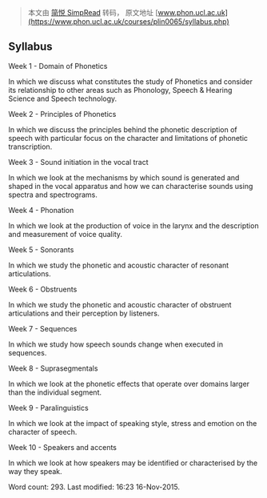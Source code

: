 > 本文由 [简悦 SimpRead](http://ksria.com/simpread/) 转码， 原文地址 [www.phon.ucl.ac.uk](https://www.phon.ucl.ac.uk/courses/plin0065/syllabus.php)

Syllabus
--------

Week 1 - Domain of Phonetics

In which we discuss what constitutes the study of Phonetics and consider its relationship to other areas such as Phonology, Speech & Hearing Science and Speech technology.

Week 2 - Principles of Phonetics

In which we discuss the principles behind the phonetic description of speech with particular focus on the character and limitations of phonetic transcription.

Week 3 - Sound initiation in the vocal tract

In which we look at the mechanisms by which sound is generated and shaped in the vocal apparatus and how we can characterise sounds using spectra and spectrograms.

Week 4 - Phonation

In which we look at the production of voice in the larynx and the description and measurement of voice quality.

Week 5 - Sonorants

In which we study the phonetic and acoustic character of resonant articulations.

Week 6 - Obstruents

In which we study the phonetic and acoustic character of obstruent articulations and their perception by listeners.

Week 7 - Sequences

In which we study how speech sounds change when executed in sequences.

Week 8 - Suprasegmentals

In which we look at the phonetic effects that operate over domains larger than the individual segment.

Week 9 - Paralinguistics

In which we look at the impact of speaking style, stress and emotion on the character of speech.

Week 10 - Speakers and accents

In which we look at how speakers may be identified or characterised by the way they speak.

Word count: 293. Last modified: 16:23 16-Nov-2015.